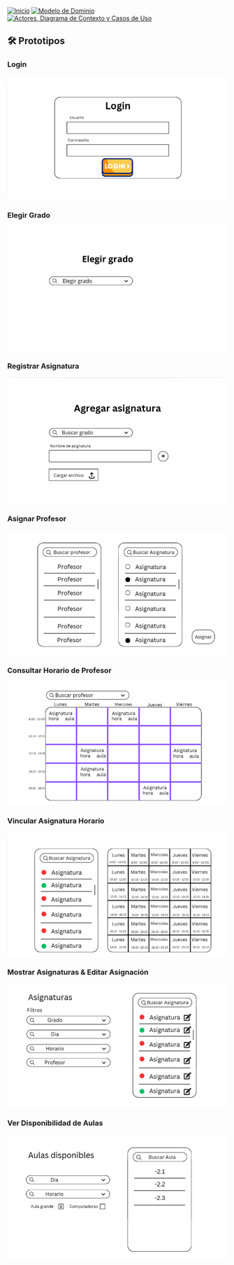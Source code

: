 [![Inicio](https://img.shields.io/badge/Inicio-blue?style=for-the-badge)](https://github.com/srgiom/24-25-IdSw1-SDR/tree/main)
[![Modelo de Dominio](https://img.shields.io/badge/Modelo%20de%20Dominio-blue?style=for-the-badge)](https://github.com/srgiom/24-25-IdSw1-SDR/tree/main/modeloDelDominio)
[![Actores, Diagrama de Contexto y Casos de Uso](https://img.shields.io/badge/Casos%20de%20Uso-blue?style=for-the-badge)](https://github.com/srgiom/24-25-IdSw1-SDR/tree/main/casosDeUso)

## 🛠️ Prototipos

### Login
![Login](/prototipos/imagenes/Login.png)

### Elegir Grado
![Elegir Grado](/prototipos/imagenes/ElegirGrado.png)

### Registrar Asignatura
![Registrar Asignatura](/prototipos/imagenes/RegistrarAsignatura.png)

### Asignar Profesor
![Asignar Profesor](/prototipos/imagenes/AsignarProfesor.png)

### Consultar Horario de Profesor
![Consultar Horario de Profesor](/prototipos/imagenes/ConsultarHorarioProfesor.png)

### Vincular Asignatura Horario
![Vincular Asignatura Horario](/prototipos/imagenes/VincularAsignaturaHorario.png)

### Mostrar Asignaturas & Editar Asignación
![Vincular Asignatura Horario](/prototipos/imagenes/EditarAsignacion.png)

### Ver Disponibilidad de Aulas
![Ver Disponibilidad de Aulas](/prototipos/imagenes/VerDisponibilidadDeAulas.png)
